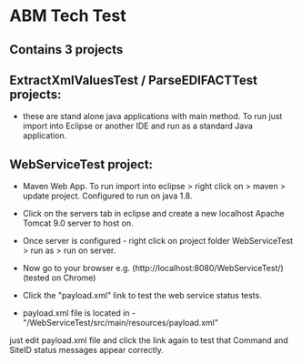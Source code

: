 # ABM Tech Test

## Contains 3 projects

## ExtractXmlValuesTest / ParseEDIFACTTest projects:
- these are stand alone java applications with main method. To run just import into Eclipse or another IDE and run as a standard Java application.

## WebServiceTest project:

 - Maven Web App. To run import into eclipse > right click on  > maven > update project. Configured to run on java 1.8.
 - Click on the servers tab in eclipse and create a new localhost Apache Tomcat 9.0 server to host on.
 - Once server is configured - right click on project folder WebServiceTest > run as > run on server.
 
 - Now go to your browser e.g.  (http://localhost:8080/WebServiceTest/) (tested on Chrome)
 - Click the "payload.xml" link to test the web service status tests.
 - payload.xml file is located in - "/WebServiceTest/src/main/resources/payload.xml"
 
 just edit payload.xml file and click the link again  to test that Command and SiteID status messages appear correctly.
